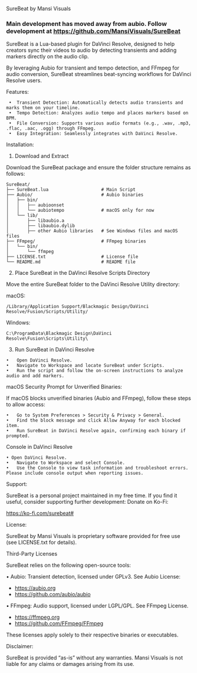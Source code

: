 SureBeat by Mansi Visuals


### Main development has moved away from aubio. Follow development at https://github.com/MansiVisuals/SureBeat


SureBeat is a Lua-based plugin for DaVinci Resolve, designed to help creators sync their videos to audio by detecting transients and adding markers directly on the audio clip. 

By leveraging Aubio for transient and tempo detection, and FFmpeg for audio conversion, SureBeat streamlines beat-syncing workflows for DaVinci Resolve users.

Features:
```
 •	Transient Detection: Automatically detects audio transients and marks them on your timeline.
 •	Tempo Detection: Analyzes audio tempo and places markers based on BPM.
 •	File Conversion: Supports various audio formats (e.g., .wav, .mp3, .flac, .aac, .ogg) through FFmpeg.
 •	Easy Integration: Seamlessly integrates with DaVinci Resolve.
```

Installation:

1. Download and Extract

Download the SureBeat package and ensure the folder structure remains as follows:

```
SureBeat/
├── SureBeat.lua                    # Main Script
├── Aubio/                          # Aubio binaries
│   ├── bin/
│   │   ├── aubioonset
│   │   └── aubiotempo              # macOS only for now
│   └── lib/
│       ├── libaubio.a
│       ├── libaubio.dylib
│       ├── other Aubio libraries   # See Windows files and macOS files
├── FFmpeg/                         # FFmpeg binaries
│   └── bin/
│       └── ffmpeg
├── LICENSE.txt                     # License file
└── README.md                       # README file
```

2. Place SureBeat in the DaVinci Resolve Scripts Directory

Move the entire SureBeat folder to the DaVinci Resolve Utility directory:

macOS:
```
/Library/Application Support/Blackmagic Design/DaVinci Resolve/Fusion/Scripts/Utility/
```

Windows:
```
C:\ProgramData\Blackmagic Design\DaVinci Resolve\Fusion\Scripts\Utility\
```


3. Run SureBeat in DaVinci Resolve
```
•	Open DaVinci Resolve.
•	Navigate to Workspace and locate SureBeat under Scripts.
•	Run the script and follow the on-screen instructions to analyze audio and add markers.
```

macOS Security Prompt for Unverified Binaries:

If macOS blocks unverified binaries (Aubio and FFmpeg), follow these steps to allow access:
```
•	Go to System Preferences > Security & Privacy > General.
•	Find the block message and click Allow Anyway for each blocked item.
•	Run SureBeat in DaVinci Resolve again, confirming each binary if prompted.
```

Console in DaVinci Resolve
```
• Open DaVinci Resolve.
•	Navigate to Workspace and select Console.
•	Use the Console to view task information and troubleshoot errors. Please include console output when reporting issues.
```

Support:

SureBeat is a personal project maintained in my free time. If you find it useful, consider supporting further development:
Donate on Ko-Fi:

https://ko-fi.com/surebeat#


License:

SureBeat by Mansi Visuals is proprietary software provided for free use (see LICENSE.txt for details).

Third-Party Licenses

SureBeat relies on the following open-source tools:

•	Aubio: Transient detection, licensed under GPLv3. See Aubio License:
  - https://aubio.org
  - https://github.com/aubio/aubio
  
•	FFmpeg: Audio support, licensed under LGPL/GPL. See FFmpeg License.
  - https://ffmpeg.org
  - https://github.com/FFmpeg/FFmpeg

These licenses apply solely to their respective binaries or executables.


Disclaimer:

SureBeat is provided “as-is” without any warranties. Mansi Visuals is not liable for any claims or damages arising from its use.
